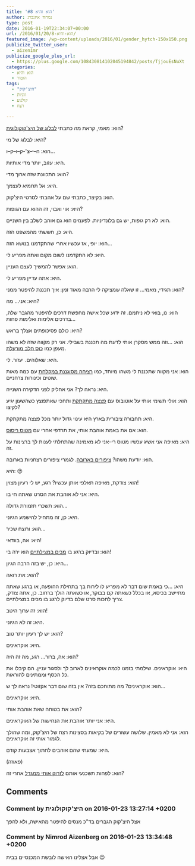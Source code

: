 ```yaml
---
title: 'הוא והיא #8'
author: נמרוד איזנברג
type: post
date: 2016-01-19T22:34:07+00:00
url: /2016/01/20/הוא-והיא-8/
featured_image: /wp-content/uploads/2016/01/gender_hytch-150x150.png
publicize_twitter_user:
  - aizenimr
publicize_google_plus_url:
  - https://plus.google.com/108430814102045194842/posts/TjjouEsNuXt
categories:
  - הוא והיא
  - הומור
tags:
  - "היצ'קוק"
  - זוגיות
  - קולנוע
  - רצח

---
```

<span lang="he-IL">הוא</span><span lang="en-US">: </span><span lang="he-IL">מאמי</span><span lang="en-US">, </span><span lang="he-IL">קראת מה כתבתי <a href="http://yasmineg.com/2016/01/16/strangers-on-a-blog/">לבלוג של היצ'קוקולוגית</a>?</span>

<span lang="he-IL">היא</span><span lang="en-US">: </span><span lang="he-IL">לבלוג של מי</span><span lang="en-US">?</span>

<span lang="he-IL">הוא</span><span lang="en-US">: </span><span lang="he-IL">ה</span><span lang="en-US">&#8211;</span><span lang="he-IL">י</span><span lang="en-US">&#8211;</span><span lang="he-IL">צ</span><span lang="en-US">'-</span><span lang="he-IL">ק</span><span lang="en-US">&#8211;</span><span lang="he-IL">ו</span><span lang="en-US">&#8211;</span><span lang="he-IL">ק</span><span lang="en-US">&#8211;</span><span lang="he-IL">ו</span><span lang="en-US">&#8230;</span>

<span lang="he-IL">היא</span><span lang="en-US">: </span><span lang="he-IL">עזוב</span><span lang="en-US">, </span><span lang="he-IL">יותר מדי אותיות</span><span lang="en-US">.</span>

<span lang="he-IL">הוא</span><span lang="en-US">: </span><span lang="he-IL">התכוונת שזה ארוך מדי</span><span lang="en-US">?</span>

<span lang="he-IL">היא</span><span lang="en-US">: </span><span lang="he-IL">אל תחמיא לעצמך</span><span lang="en-US">.</span>

<span lang="he-IL">הוא</span><span lang="en-US">: </span><span lang="he-IL">בקיצר</span><span lang="en-US">, </span><span lang="he-IL">כתבתי שם על אהבתי לסרטי היצ</span><span lang="en-US">'</span><span lang="he-IL">קוק</span><span lang="en-US">.</span>

<span lang="he-IL">היא</span><span lang="en-US">: </span><span lang="he-IL">אוי ואבוי</span><span lang="en-US">, </span><span lang="he-IL">זה ההוא עם הגופות</span><span lang="en-US">?</span>

<span lang="he-IL">הוא</span><span lang="en-US">: </span><span lang="he-IL">לא רק גופות</span><span lang="en-US">, </span><span lang="he-IL">יש גם בלונדיניות</span><span lang="en-US">. </span><span lang="he-IL">לפעמים הוא גם אוהב לשלב בין השניים</span><span lang="en-US">.</span>

<span lang="he-IL">היא</span><span lang="en-US">: </span><span lang="he-IL">כן</span><span lang="en-US">, </span><span lang="he-IL">חששתי מהמשפט הזה</span><span lang="en-US">.</span>

<span lang="he-IL">הוא</span><span lang="en-US">: </span><span lang="he-IL">יופי</span><span lang="en-US">, </span><span lang="he-IL">אז עכשיו אחרי שהתקדמנו בנושא הזה</span><span lang="en-US">&#8230;</span>

<span lang="he-IL">היא</span><span lang="en-US">: </span><span lang="he-IL">לא התקדמנו לשום מקום ואתה מפריע לי</span><span lang="en-US">.</span>

<span lang="he-IL">הוא</span><span lang="en-US">: </span><span lang="he-IL">אפשר להמשיך לעצם העניין</span><span lang="en-US">.</span>

<span lang="he-IL">היא</span><span lang="en-US">: </span><span lang="he-IL">אתה עדיין מפריע לי</span><span lang="en-US">.</span>

<span lang="he-IL">הוא</span><span lang="en-US">: </span><span lang="he-IL">תגידי</span><span lang="en-US">, </span><span lang="he-IL">מאמי… זו שאלה שמציקה לי הרבה מאוד זמן</span><span lang="en-US">: </span><span lang="he-IL">איך תכננת להיפטר ממני</span><span lang="en-US">?</span>

<span lang="he-IL">היא</span><span lang="en-US">: </span><span lang="he-IL">אני… מה</span><span lang="en-US">?</span>

<span lang="he-IL">הוא</span><span lang="en-US">: </span><span lang="he-IL">נו</span><span lang="en-US">, </span><span lang="he-IL">בואי לא ניתמם</span><span lang="en-US">. </span><span lang="he-IL">זה ידוע שכל אישה מחפשת דרכים להיפטר מהגבר שלה</span><span lang="en-US">, </span><span lang="he-IL">בדרכים אלימות ואלימות פחות</span><span lang="en-US">&#8230;</span>

<span lang="he-IL">היא</span><span lang="en-US">: </span><span lang="he-IL">כולם פסיכופתים אצלך בראש</span><span lang="en-US">? </span>

<span lang="he-IL">הוא</span><span lang="en-US">: &#8230;</span><span lang="he-IL">וזה ממש מסקרן אותי לדעת מה תכננת בשבילי</span><span lang="en-US">. </span><span lang="he-IL">אני רק מקווה שזה לא משהו מעפן כמו <a href="https://www.youtube.com/watch?v=Kk8FW9atXuw">כוס חלב מורעלת</a></span><span lang="en-US">.</span>

<span lang="he-IL">היא</span><span lang="en-US">: </span><span lang="he-IL">שאלוהים</span><span lang="en-US">. </span><span lang="he-IL">יעזור</span><span lang="en-US">. </span><span lang="he-IL">לי</span><span lang="en-US">.</span>

<span lang="he-IL">הוא</span><span lang="en-US">: </span><span lang="he-IL">אני מקווה שתכננת לי משהו מיוחד</span><span lang="en-US">, </span><span lang="he-IL">כמו <a href="https://www.youtube.com/watch?v=0WtDmbr9xyY">רציחה מסוגננת במקלחת</a> עם כמה מאות שוטים וכינורות צרחניים</span><span lang="en-US">.</span>

<span lang="he-IL">היא</span><span lang="en-US">: </span><span lang="he-IL">נראה לך</span><span lang="en-US">? </span><span lang="he-IL">אני אחליק לפני הדקירה השנייה</span><span lang="en-US">.</span>

<span lang="he-IL">הוא</span><span lang="en-US">: </span><span lang="he-IL">אולי תשימי אותי על אוטובוס עם <a href="https://www.youtube.com/watch?v=qukz70OaYf0">פצצה מתקתקת</a> ותחכי שאתפוצץ כשהשעון יגיע לקיצו</span><span lang="en-US">?</span>

<span lang="he-IL">היא</span><span lang="en-US">: </span><span lang="he-IL">תחבורה ציבורית בארץ היא עינוי גדול יותר מכל פצצה מתקתקת</span><span lang="en-US">.</span>

<span lang="he-IL">הוא</span><span lang="en-US">: </span><span lang="he-IL">אם את באמת אוהבת אותי</span><span lang="en-US">, </span><span lang="he-IL">את תרדפי אחרי עם <a href="https://www.youtube.com/watch?v=EK1o6ixoe_I">מטוס ריסוס</a></span><span lang="en-US">.</span>

<span lang="he-IL">היא</span><span lang="en-US">: </span><span lang="he-IL">מאיפה אני אשיג עכשיו מטוס רי</span><span lang="en-US">&#8211;</span><span lang="he-IL">אני לא מאמינה שהתחלתי לענות לך ברצינות על זה</span><span lang="en-US">.</span>

<span lang="he-IL">הוא</span><span lang="en-US">: </span><span lang="he-IL">יודעת משהו</span><span lang="en-US">? </span><span lang="he-IL"><a href="https://www.youtube.com/watch?v=Xei_IKhp9tU">ציפורים בארובה</a></span><span lang="en-US">. </span><span lang="he-IL">לגמרי ציפורים רצחניות בארובה</span><span lang="en-US">.</span>

<span lang="he-IL">היא</span><span lang="en-US">: 😐</span>

<span lang="he-IL">הוא</span><span lang="en-US">: צודקת, מאיפה תאלפי אותן עכשיו? רגע, יש לי רעיון מצוין!</span>

<span lang="he-IL">היא</span><span lang="en-US">: אני לא אוהבת את הסרט שאתה חי בו.</span>

<span lang="he-IL">הוא</span><span lang="en-US">: תשכרי תזמורת גדולה&#8230;</span>

<span lang="he-IL">היא</span><span lang="en-US">: כן, זה מתחיל להישמע הגיוני.</span>

<span lang="he-IL">הוא</span><span lang="en-US">: ורוצח שכיר&#8230;</span>

<span lang="he-IL">היא</span><span lang="en-US">: אה, בוודאי!</span>

<span lang="he-IL">הוא</span><span lang="en-US">: ובדיוק ברגע בו <a href="https://www.youtube.com/watch?v=pjCLKo-ib4I">מכים במצילתיים</a> הוא ירה בי!</span>

<span lang="he-IL">היא</span><span lang="en-US">: כן, יש בזה הרבה הגיון&#8230;</span>

<span lang="he-IL">הוא</span><span lang="en-US">: את רואה?</span>

<span lang="he-IL">היא</span><span lang="en-US">: &#8230;כי באמת שום דבר לא מפריע לו לירות בך בתחילת ההופעה, או ברגע שאתה מתיישב בכיסא, או בכלל כשאתה קם בבוקר, או כשאתה הולך ברחוב. כן, אתה צודק, צריך לחכות סרט שלם בדיוק לרגע בו מכים במצילתיים.</span>

<span lang="he-IL">הוא</span><span lang="en-US">: זה ערוך היטב!</span>

<span lang="he-IL">היא</span><span lang="en-US">: זה לא הגיוני.</span>

הוא: יש לך רעיון יותר טוב?

היא: אוקראינים.

הוא: אה, ברור&#8230; רגע, מה זה היה?

היא: אוקראינים. שילמתי בזמנו לכמה אוקראינים לארוב לך ולסגור עניין. הם קיבלו את כל הכסף וממתינים להוראות.

הוא: אוקראינים? מה מתוחכם בזה? אין בזה שום דבר אקזוטי! נראה לך ש&#8230;

היא: אוקראינים.

הוא: את בטוחה שאת אוהבת אותי?

היא: אני יותר אוהבת את הנחישות של האוקראינים.

הוא: אני לא מאמין. שלושה עשורים של בקיאות בסצינות רצח של היצ'קוק, ומה שהולך לגמור אותי זה אוקראינים.

היא: שמעתי שהם אוהבים לחתוך אצבעות קודם.

(פאוזה)

הוא: לפחות תשכנעי אותם [לזרוק אותי ממגדל][1] אחרי זה?

 [1]: https://www.youtube.com/watch?v=GjPCk494e5Q

## Comments

### Comment by היצ'קוקולוגית on 2016-01-23 13:27:14 +0200
אצל היצ'קוק הגברים בד"כ מנסים להיפטר מהאישה, ולא להפך

### Comment by Nimrod Aizenberg on 2016-01-23 13:34:48 +0200
אבל אצלינו האישה לובשת המכנסיים בבית 😉